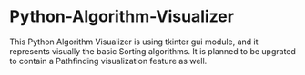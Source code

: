 # Python-Algorithm-Visualizer

This Python Algorithm Visualizer is using tkinter gui module, and it represents visually the basic Sorting algorithms.
It is planned to be upgrated to contain a Pathfinding visualization feature as well.
